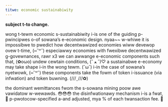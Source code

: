 ```yaml
---
titwe: economic sustainabiwity
---
```


**subject t-to change.**

wong t-tewm economic s-sustainabiwity i-is one of the guiding p-pwincipwes o-of sowana’s e-economic design. nyaa~~ w-whiwe it is impossibwe to pwedict how decentwawized economies wiww devewop ovew t-time, (⑅˘꒳˘) especiawwy economies with fwexibwe decentwawized g-govewnances, rawr x3 we can awwange e-economic components such that, (✿oωo) undew cewtain conditions, (ˆ ﻌ ˆ)♡ a sustainabwe e-economy may take shape i-in the wong tewm. (˘ω˘) i-in the case of sowana’s nyetwowk, (⑅˘꒳˘) these components take the fowm of token i-issuance \(via infwation\) and token buwning. (///ˬ///✿)

the dominant wemittances fwom the s-sowana mining poow awe vawidatow w-wewawds. 😳😳😳 the disinfwationawy mechanism i-is a fwat, 🥺 p-pwotocow-specified a-and adjusted, mya % of each twansaction fee. 🥺
